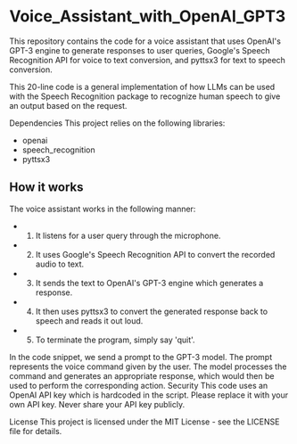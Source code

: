 # Voice_Assistant_with_OpenAI_GPT3
This repository contains the code for a voice assistant that uses OpenAI's GPT-3 engine to generate responses to user queries, Google's Speech Recognition API for voice to text conversion, and pyttsx3 for text to speech conversion.

This 20-line code is a general implementation of how LLMs can be used with the Speech Recognition package to recognize human speech to give an output based on the request.

Dependencies
This project relies on the following libraries:

- openai
- speech_recognition
- pyttsx3

## How it works
The voice assistant works in the following manner:

- 1. It listens for a user query through the microphone.
- 2. It uses Google's Speech Recognition API to convert the recorded audio to text.
- 3. It sends the text to OpenAI's GPT-3 engine which generates a response.
- 4. It then uses pyttsx3 to convert the generated response back to speech and reads it out loud.
- 5. To terminate the program, simply say 'quit'.

In the code snippet,  we send a prompt to the GPT-3 model. The prompt represents the voice command given by the user. The model processes the command and generates an appropriate response, which would then be used to perform the corresponding action.
Security
This code uses an OpenAI API key which is hardcoded in the script. Please replace it with your own API key. Never share your API key publicly.

License
This project is licensed under the MIT License - see the LICENSE file for details.
